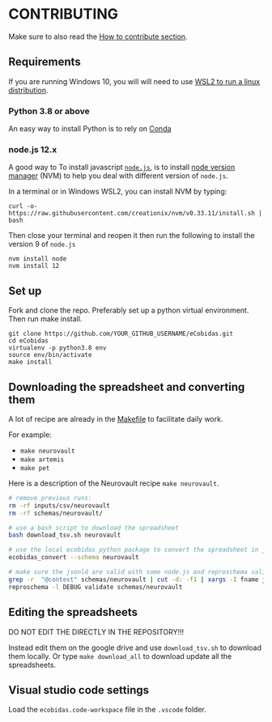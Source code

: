 # CONTRIBUTING

Make sure to also read the
[How to contribute section](https://remi-gau.github.io/eCobidas/80-how-to-contribute/).

## Requirements

If you are running Windows 10, you will will need to use
[WSL2 to run a linux distribution](https://docs.microsoft.com/en-us/windows/wsl/install-win10).

### Python 3.8 or above

An easy way to install Python is to rely on
[Conda](https://conda.io/projects/conda/en/latest/user-guide/install/index.html#regular-installation)

<!-- TODO 
check if virtualenv is installed in base conda
-->
### node.js 12.x

A good way to To install javascript [`node.js`](<(https://nodejs.org/en/)>), is
to install [node version manager](https://github.com/nvm-sh/nvm) (NVM) to help
you deal with different version of `node.js`.

In a terminal or in Windows WSL2, you can install NVM by typing:

```
curl -o- https://raw.githubusercontent.com/creationix/nvm/v0.33.11/install.sh | bash
```

Then close your terminal and reopen it then run the following to install the
version 9 of `node.js`

```
nvm install node
nvm install 12
```

## Set up

Fork and clone the repo. Preferably set up a python virtual environment. Then
run make install.

```
git clone https://github.com/YOUR_GITHUB_USERNAME/eCobidas.git
cd eCobidas
virtualenv -p python3.8 env
source env/bin/activate
make install
```

## Downloading the spreadsheet and converting them

A lot of recipe are already in the [Makefile](Makefile) to facilitate daily
work.

For example:

-   `make neurovault`
-   `make artemis`
-   `make pet`

Here is a description of the Neurovault recipe `make neurovault`.

```bash
# remove previous runs:
rm -rf inputs/csv/neurovault
rm -rf schemas/neurovault/

# use a bash script to download the spreadsheet
bash download_tsv.sh neurovault

# use the local ecobidas python package to convert the spreadsheet in jsonld
ecobidas_convert --schema neurovault

# make sure the jsonld are valid with some node.js and reproschema validation
grep -r  "@context" schemas/neurovault | cut -d: -f1 | xargs -I fname jsonlint -q fname
reproschema -l DEBUG validate schemas/neurovault
```

## Editing the spreadsheets

DO NOT EDIT THE DIRECTLY IN THE REPOSITORY!!!

Instead edit them on the google drive and use `download_tsv.sh` to download them
locally. Or type `make download_all` to download update all the spreadsheets.

## Visual studio code settings

Load the `ecobidas.code-workspace` file in the `.vscode` folder.

```

```
